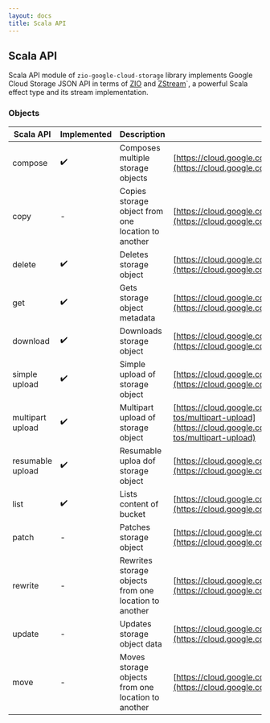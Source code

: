 ```yaml
---
layout: docs
title: Scala API
---
```


Scala API
----------------
Scala API module of `zio-google-cloud-storage` library implements Google Cloud Storage JSON API in terms of 
[ZIO][zio] and [ZStream][zstream]`, a powerful Scala effect type and its stream implementation.

### Objects


| Scala API | Implemented | Description | Google Storage link|
| ------------- | ------------- | ------------- | ------------- |
| compose| :heavy_check_mark: | Composes multiple storage objects | [https://cloud.google.com/storage/docs/json_api/v1/objects/compose](https://cloud.google.com/storage/docs/json_api/v1/objects/compose) |
| copy | - | Copies storage object from one location to another | [https://cloud.google.com/storage/docs/json_api/v1/objects/copy](https://cloud.google.com/storage/docs/json_api/v1/objects/copy) |
| delete | :heavy_check_mark: | Deletes storage object | [https://cloud.google.com/storage/docs/json_api/v1/objects/delete](https://cloud.google.com/storage/docs/json_api/v1/objects/delete) |
| get | :heavy_check_mark: | Gets storage object metadata | [https://cloud.google.com/storage/docs/json_api/v1/objects/get](https://cloud.google.com/storage/docs/json_api/v1/objects/get) |
| download | :heavy_check_mark: | Downloads storage object | [https://cloud.google.com/storage/docs/json_api/v1/objects/get](https://cloud.google.com/storage/docs/json_api/v1/objects/get)|
| simple upload | :heavy_check_mark: | Simple upload of storage object | [https://cloud.google.com/storage/docs/uploading-objects](https://cloud.google.com/storage/docs/uploading-objects) |
| multipart upload | :heavy_check_mark: | Multipart upload of storage object | [https://cloud.google.com/storage/docs/json_api/v1/how-tos/multipart-upload](https://cloud.google.com/storage/docs/json_api/v1/how-tos/multipart-upload) |
| resumable upload | :heavy_check_mark: | Resumable uploa dof storage object | [https://cloud.google.com/storage/docs/resumable-uploads](https://cloud.google.com/storage/docs/resumable-uploads) |
| list | :heavy_check_mark: | Lists content of bucket | [https://cloud.google.com/storage/docs/json_api/v1/objects/list](https://cloud.google.com/storage/docs/json_api/v1/objects/list])  |
| patch | - | Patches storage object | [https://cloud.google.com/storage/docs/json_api/v1/objects/patch](https://cloud.google.com/storage/docs/json_api/v1/objects/patch)  |
| rewrite | - | Rewrites storage objects from one location to another| [https://cloud.google.com/storage/docs/json_api/v1/objects/rewrite](https://cloud.google.com/storage/docs/json_api/v1/objects/rewrite) |
| update | - | Updates storage object data | [https://cloud.google.com/storage/docs/json_api/v1/objects/update](https://cloud.google.com/storage/docs/json_api/v1/objects/update) |
| move | - | Moves storage objects from one location to another| [https://cloud.google.com/storage/docs/json_api/v1/objects/rewrite](https://cloud.google.com/storage/docs/json_api/v1/objects/rewrite) |

[zio]: https://zio.dev/
[zstream]: https://zio.dev/docs/datatypes/datatypes_stream
